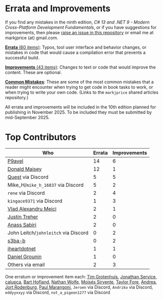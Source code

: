 # Errata and Improvements

If you find any mistakes in the ninth edition, *C# 13 and .NET 9 - Modern Cross-Platform Development Fundamentals*, or if you have suggestions for improvements, then please [raise an issue in this repository](https://github.com/markjprice/cs13net9/issues) or email me at markjprice (at) gmail.com.

[**Errata** (60 items)](errata.md): Typos, tool user interface and behavior changes, or mistakes in code that would cause a compilation error that prevents a successful build.

[**Improvements** (43 items)](improvements.md): Changes to text or code that would improve the content. These are optional.

[**Common Mistakes**](https://github.com/markjprice/markjprice/blob/main/articles/common-mistakes.md): These are some of the most common mistakes that a reader might encounter when trying to get code in book tasks to work, or when trying to write your own code. (Links to the `markjprice` shared articles repository.)

All errata and improvements will be included in the 10th edition planned for publishing in November 2025. To be included they must be submitted by mid-September 2025.

# Top Contributors

Who|Errata|Improvements
---|---|---
[P9avel](https://github.com/P9avel)|14|6
[Donald Maisey](https://github.com/donaldmaisey)|12|1
[Quest](https://github.com/QuestSWE) via Discord|5|5
Mike_H/`mike_h_16837` via Discord|5|2
`rene` via Discord|2|4
`kingace9371` via Discord|1|3
[Vlad Alexandru Meici](https://github.com/vladmeici)|2|1
[Justin Treher](https://github.com/jtreher)|2|0
[Anass Sabiri](https://github.com/lambdacore12)|2|0
John Leitch/`johnleitch` via Discord|0|2
[s3ba-b](https://github.com/s3ba-b)|0|2
[iheartdotnet](https://github.com/iheartdotnet)|1|1
[Daniel Grounin](https://github.com/Daniel-Grounin)|1|0
Others via email|2|3

One erratum or improvement item each: [Tim Grotenhuis](https://github.com/tgrotenhuis), [Jonathan Service](https://github.com/Sacriflces), [calupca](https://github.com/calupca), [Bart Hofland](https://github.com/Bart76), [Nathan Wolfe](https://github.com/scotswolfie), [Moisés Sirvente](https://github.com/es-moises), [Taylor Fore](https://github.com/trfore), [Andrea](https://github.com/Doriasamp), [Jort Rodenburg](https://github.com/jjrodenburg), [Paul Marangoni](https://github.com/pmarangoni), `Jeroen` via Discord, `Andriko` via Discord, `eddyyxxyy` via Discord, `not_a_pigeon1277` via Discord
